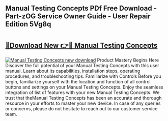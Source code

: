 ## Manual Testing Concepts PDf Free Download - Part-zOG Service Owner Guide - User Repair Edition 5Vg8q

# <h2><a href="http://cf19640.oget.top/?id=Manual+Testing+Concepts">🔗Download New 👉🔴 Manual Testing Concepts</a></h2>

[![Manual Testing Concepts new download](https://i.imgur.com/5g1atiW.png)](http://cf19640.oget.top/?id=Manual+Testing+Concepts)
Product Mastery Begins Here Discover the full potential of your Manual Testing Concepts with this user manual. Learn about its capabilities, installation steps, operating procedures, and troubleshooting tips. Familiarize with Controls Before you begin, familiarize yourself with the location and function of all control buttons and settings on your Manual Testing Concepts. Enjoy the seamless integration of list of features with your new Manual Testing Concepts. We trust that theManual Testing Concepts has been an accurate and thorough resource in your efforts to master your new device. In case of any queries or concerns, please do not hesitate to reach out to our customer service team.

